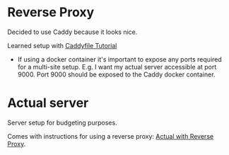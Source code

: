 # Reverse Proxy

Decided to use Caddy because it looks nice.

Learned setup with [Caddyfile Tutorial](https://caddyserver.com/docs/caddyfile-tutorial)

- If using a docker container it's important to expose any ports required for a multi-site setup. E.g. I want my actual server accessible at port 9000. Port 9000 should be exposed to the Caddy docker container.

# Actual server

Server setup for budgeting purposes.

Comes with instructions for using a reverse proxy: [Actual with Reverse Proxy](https://actualbudget.org/docs/config/reverse-proxies/).